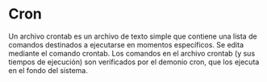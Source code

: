 # Cron
Un archivo crontab es un archivo de texto simple que contiene una lista de comandos destinados a ejecutarse en momentos específicos. Se edita mediante el comando crontab. Los comandos en el archivo crontab (y sus tiempos de ejecución) son verificados por el demonio cron, que los ejecuta en el fondo del sistema.